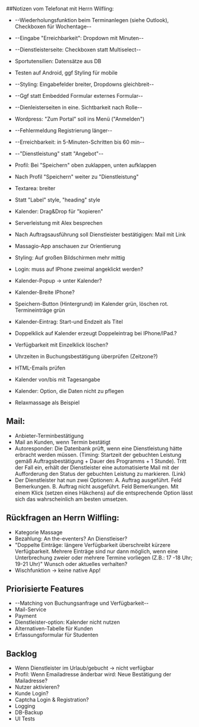 ##Notizen vom Telefonat mit Herrn Wilfling:
* --Wiederholungsfunktion beim Terminanlegen (siehe Outlook), Checkboxen für Wochentage--
* --Eingabe "Erreichbarkeit": Dropdown mit Minuten--
* --Dienstleisterseite: Checkboxen statt Multiselect--
* Sportutensilien: Datensätze aus DB
* Testen auf Android, ggf Styling für mobile
* --Styling: Eingabefelder breiter, Dropdowns gleichbreit--
* --Ggf statt Embedded Formular externes Formular--
* --Dienleisterseiten in eine. Sichtbarkeit nach Rolle--

* Wordpress: "Zum Portal" soll ins Menü ("Anmelden")
* --Fehlermeldung Registrierung länger--
* --Erreichbarkeit: in 5-Minuten-Schritten bis 60 min--
* --"Dienstleistung" statt "Angebot"--
* Profil: Bei "Speichern" oben zuklappen, unten aufklappen
* Nach Profil "Speichern" weiter zu "Dienstleistung"
* Textarea: breiter
* Statt "Label" style, "heading" style
* Kalender: Drag&Drop für "kopieren"
* Serverleistung mit Alex besprechen
* Nach Auftragsausführung soll Dienstleister bestätigigen: Mail mit Link
* Massagio-App anschauen zur Orientierung 
* Styling: Auf großen Bildschirmen mehr mittig
* Login: muss auf IPhone zweimal angeklickt werden?
* Kalender-Popup -> unter Kalender?
* Kalender-Breite IPhone?
* Speichern-Button (Hintergrund) im Kalender grün, löschen rot. Termineinträge grün
* Kalender-Eintrag: Start-und Endzeit als Titel
* Doppelklick auf Kalender erzeugt Doppeleintrag bei IPhone/IPad.?
* Verfügbarkeit mit Einzelklick löschen?
* Uhrzeiten in Buchungsbestätigung überprüfen (Zeitzone?)
* HTML-Emails prüfen
* Kalender von/bis mit Tagesangabe
* Kalender: Option, die Daten nicht zu pflegen
* Relaxmassage als Beispiel

## Mail:
* Anbieter-Terminbestätigung
* Mail an Kunden, wenn Termin bestätigt
* Autoresponder: Die Datenbank prüft, wenn eine Dienstleistung hätte erbracht werden müssen. (Timing: Startzeit der gebuchten Leistung gemäß Auftragsbestätigung + Dauer des Programms + 1 Stunde). Tritt der Fall ein, erhält der Dienstleister eine automatisierte Mail mit der Aufforderung den Status der gebuchten Leistung zu markieren. (Link)
* Der Dienstleister hat nun zwei Optionen: A. Auftrag ausgeführt. Feld Bemerkungen. B. Auftrag nicht ausgeführt. Feld Bemerkungen. Mit einem Klick (setzen eines Häkchens) auf die entsprechende Option lässt sich das wahrscheinlich am besten umsetzen.



## Rückfragen an Herrn Wilfling:
* Kategorie Massage
* Bezahlung: An the-eventers? An Dienstleiser?
* "Doppelte Einträge: längere Verfügbarkeit überschreibt kürzere Verfügbarkeit. Mehrere Einträge sind nur dann möglich, wenn eine Unterbrechung zweier oder mehrere Termine vorliegen (Z.B.: 17 -18 Uhr; 19-21 Uhr)" Wunsch oder aktuelles verhalten?
* Wischfunktion -> keine native App!


## Priorisierte Features
* --Matching von Buchungsanfrage und Verfügbarkeit--
* Mail-Service
* Payment
* Dienstleister-option: Kalender nicht nutzen
* Alternativen-Tabelle für Kunden
* Erfassungsformular für Studenten


## Backlog
* Wenn Dienstleister im Urlaub/gebucht -> nicht verfügbar
* Profil: Wenn Emailadresse änderbar wird: Neue Bestätigung der Mailadresse?
* Nutzer aktivieren?
* Kunde Login?
* Captcha Login & Registration?
* Logging
* DB-Backup
* UI Tests